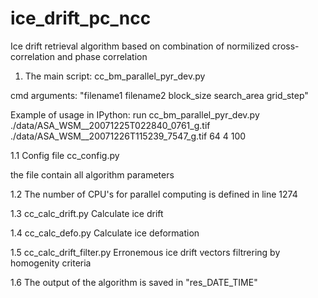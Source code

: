 # ice_drift_pc_ncc
Ice drift retrieval algorithm based on combination of normilized cross-correlation and phase correlation

1. The main script:
cc_bm_parallel_pyr_dev.py

cmd arguments:
"filename1 filename2 block_size search_area grid_step"

Example of usage in IPython: run cc_bm_parallel_pyr_dev.py ./data/ASA_WSM__20071225T022840_0761_g.tif ./data/ASA_WSM__20071226T115239_7547_g.tif 64 4 100
 
1.1 Config file
cc_config.py

the file contain all algorithm parameters

1.2 The number of CPU's for parallel computing is defined in line 1274
 
1.3 cc_calc_drift.py
Calculate ice drift
 
1.4 cc_calc_defo.py
Calculate ice deformation
 
1.5 cc_calc_drift_filter.py
Erronemous ice drift vectors filtrering by homogenity criteria

1.6
The output of the algorithm is saved in "res_DATE_TIME"

